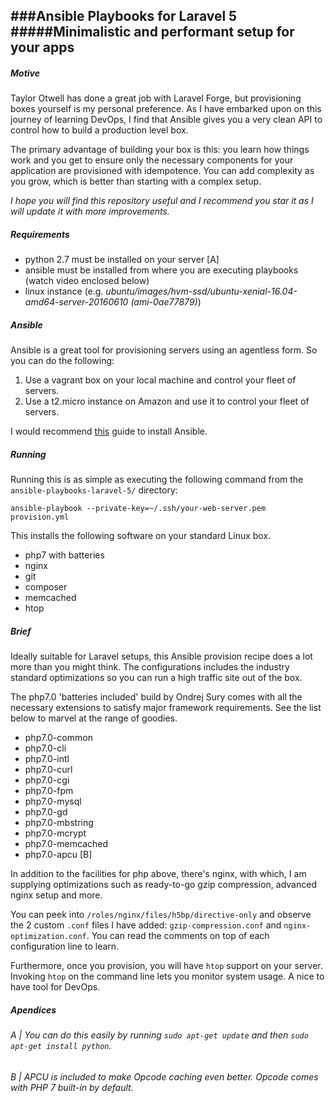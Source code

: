 ###Ansible Playbooks for Laravel 5
#####Minimalistic and performant setup for your apps
---

##### Motive

Taylor Otwell has done a great job with Laravel Forge, but provisioning boxes yourself is my personal preference. As I have embarked upon on this journey of learning DevOps, I find that Ansible gives you a very clean API to control how to build a production level box. 

The primary advantage of building your box is this: you learn how things work and you get to ensure only the necessary components for your application are provisioned with idempotence. You can add complexity as you grow, which is better than starting with a complex setup.

_I hope you will find this repository useful and I recommend you star it as I will update it with more improvements._

##### Requirements 

* python 2.7 must be installed on your server [A]
* ansible must be installed from where you are executing playbooks (watch video enclosed below)
* linux instance (e.g. _ubuntu/images/hvm-ssd/ubuntu-xenial-16.04-amd64-server-20160610 (ami-0ae77879)_)

##### Ansible

Ansible is a great tool for provisioning servers using an agentless form. So you can do the following:

1. Use a vagrant box on your local machine and control your fleet of servers.
2. Use a t2.micro instance on Amazon and use it to control your fleet of servers.

I would recommend [this](https://serversforhackers.com/video/ansible-installation-and-basics) guide to install Ansible.

##### Running

Running this is as simple as executing the following command from the `ansible-playbooks-laravel-5/` directory:

`ansible-playbook --private-key=~/.ssh/your-web-server.pem provision.yml`

This installs the following software on your standard Linux box.

* php7 with batteries
* nginx
* git
* composer
* memcached
* htop

##### Brief

Ideally suitable for Laravel setups, this Ansible provision recipe does a lot more than you might think. The configurations includes the industry standard optimizations so you can run a high traffic site out of the box. 

The php7.0 'batteries included' build by Ondrej Sury comes with all the necessary extensions to satisfy major framework requirements. See the list below to marvel at the range of goodies.


* php7.0-common
* php7.0-cli
* php7.0-intl
* php7.0-curl
* php7.0-cgi
* php7.0-fpm
* php7.0-mysql
* php7.0-gd
* php7.0-mbstring
* php7.0-mcrypt
* php7.0-memcached
* php7.0-apcu [B]

In addition to the facilities for php above, there's nginx, with which, I am supplying optimizations such as ready-to-go gzip compression, advanced nginx setup and more.

You can peek into `/roles/nginx/files/h5bp/directive-only` and observe the 2 custom `.conf` files I have added: `gzip-compression.conf` and `nginx-optimization.conf`. You can read the comments on top of each configuration line to learn.

Furthermore, once you provision, you will have `htop` support on your server. Invoking `htop` on the command line lets you monitor system usage. A nice to have tool for DevOps. 

##### Apendices

###### A | _You can do this easily by running `sudo apt-get update` and then `sudo apt-get install python`_.

###### B | _APCU is included to make Opcode caching even better. Opcode comes with PHP 7 built-in by default_.
